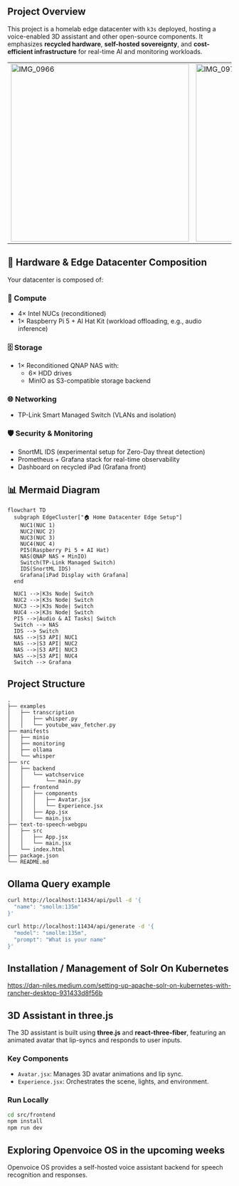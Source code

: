 ## Project Overview

This project is a homelab edge datacenter with `k3s` deployed, hosting a voice-enabled 3D assistant and other open-source components. It emphasizes **recycled hardware**, **self-hosted sovereignty**, and **cost-efficient infrastructure** for real-time AI and monitoring workloads.

<table>
  <tr>
    <td><img src="static/photos/IMG_0966.png" alt="IMG_0966" width="400"/></td>
    <td><img src="static/photos/IMG_0976.png" alt="IMG_0976" width="400"/></td>
  </tr>
</table>

## 🧱 Hardware & Edge Datacenter Composition

Your datacenter is composed of:

### 🧠 Compute
- 4× Intel NUCs (reconditioned)
- 1× Raspberry Pi 5 + AI Hat Kit (workload offloading, e.g., audio inference)

### 🗄️ Storage
- 1× Reconditioned QNAP NAS with:
  - 6× HDD drives
  - MinIO as S3-compatible storage backend

### 🌐 Networking
- TP-Link Smart Managed Switch (VLANs and isolation)

### 🛡️ Security & Monitoring
- SnortML IDS (experimental setup for Zero-Day threat detection)
- Prometheus + Grafana stack for real-time observability
- Dashboard on recycled iPad (Grafana front)

## 📊 Mermaid Diagram

```mermaid
flowchart TD
  subgraph EdgeCluster["🏠 Home Datacenter Edge Setup"]
    NUC1(NUC 1)
    NUC2(NUC 2)
    NUC3(NUC 3)
    NUC4(NUC 4)
    PI5(Raspberry Pi 5 + AI Hat)
    NAS(QNAP NAS + MinIO)
    Switch(TP-Link Managed Switch)
    IDS(SnortML IDS)
    Grafana[iPad Display with Grafana]
  end

  NUC1 -->|K3s Node| Switch
  NUC2 -->|K3s Node| Switch
  NUC3 -->|K3s Node| Switch
  NUC4 -->|K3s Node| Switch
  PI5 -->|Audio & AI Tasks| Switch
  Switch --> NAS
  IDS --> Switch
  NAS -->|S3 API| NUC1
  NAS -->|S3 API| NUC2
  NAS -->|S3 API| NUC3
  NAS -->|S3 API| NUC4
  Switch --> Grafana
```

## Project Structure

```
.
├── examples
│   ├── transcription
│   │   ├── whisper.py
│   │   └── youtube_wav_fetcher.py
├── manifests
│   ├── minio
│   ├── monitoring
│   ├── ollama
│   └── whisper
├── src
│   ├── backend
│   │   └── watchservice
│   │       └── main.py
│   ├── frontend
│   │   ├── components
│   │   │   ├── Avatar.jsx
│   │   │   └── Experience.jsx
│   │   ├── App.jsx
│   │   └── main.jsx
├── text-to-speech-webgpu
│   ├── src
│   │   ├── App.jsx
│   │   └── main.jsx
│   └── index.html
├── package.json
└── README.md
```

## Ollama Query example

```bash
curl http://localhost:11434/api/pull -d '{
  "name": "smollm:135m"
}'

curl http://localhost:11434/api/generate -d '{
  "model": "smollm:135m",
  "prompt": "What is your name"
}'
```

## Installation / Management of Solr On Kubernetes

https://dan-niles.medium.com/setting-up-apache-solr-on-kubernetes-with-rancher-desktop-931433d8f56b

## 3D Assistant in three.js

The 3D assistant is built using **three.js** and **react-three-fiber**, featuring an animated avatar that lip-syncs and responds to user inputs.

### Key Components
- `Avatar.jsx`: Manages 3D avatar animations and lip sync.
- `Experience.jsx`: Orchestrates the scene, lights, and environment.

### Run Locally
```bash
cd src/frontend
npm install
npm run dev
```

## Exploring Openvoice OS in the upcoming weeks

Openvoice OS provides a self-hosted voice assistant backend for speech recognition and responses.
